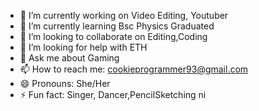 

- 🔭 I’m currently working on Video Editing, Youtuber
- 🌱 I’m currently learning Bsc Physics Graduated
- 👯 I’m looking to collaborate on Editing,Coding
- 🤔 I’m looking for help with ETH
- 💬 Ask me about Gaming
- 📫 How to reach me: cookieprogrammer93@gmail.com
- 😄 Pronouns: She/Her
- ⚡ Fun fact: Singer, Dancer,PencilSketching ni
